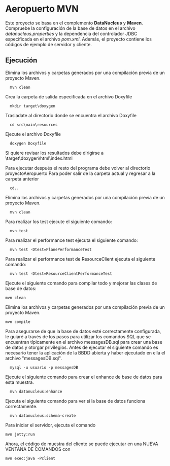 Aeropuerto MVN
============================

Este proyecto se basa en el complemento **DataNucleus** y  **Maven**. Compruebe la configuración de la base de datos en el archivo *datanucleus.properties* y la dependencia del controlador JDBC especificada en el archivo *pom.xml*. Además, el proyecto contiene los códigos de ejemplo de servidor y cliente.

## Ejecución

Elimina los archivos y carpetas generados por una compilación previa de un proyecto Maven.

      mvn clean

Crea la carpeta de salida especificada en el archivo Doxyfile 

      mkdir target\doxygen

Trasladate al directorio donde se encuentra el archivo Doxyfile

      cd src\main\resources

Ejecute el archivo Doxyfile
      
      doxygen Doxyfile

Si quiere revisar los resultados debe dirigirse a \target\doxygen\html\index.html

Para ejecutar después el resto del programa debe volver al directorio proyectoAeropuerto
Para poder salir de la carpeta actual y regresar a la carpeta anterior

      cd..

Elimina los archivos y carpetas generados por una compilación previa de un proyecto Maven.

      mvn clean

Para realizar los test ejecute el siguiente comando:

      mvn test

Para realizar el performance test ejecuta el siguiente comando:

      mvn test -Dtest=PlanePerformanceTest

Para realizar el performance test de ResourceClient ejecuta el siguiente comando:

      mvn test -Dtest=ResourceClientPerformanceTest

Ejecute el siguiente comando para compilar todo y mejorar las clases de base de datos:

	mvn clean
      
Elimina los archivos y carpetas generados por una compilación previa de un proyecto Maven.

	mvn compile

Para asegurarse de que la base de datos esté correctamente configurada, le guiaré a través de los pasos para utilizar los comandos SQL que se encuentran típicamente en el archivo messagesDB.sql para crear una base de datos y otorgar privilegios. Antes de ejecutar el siguiente comando es necesario tener la aplicación de la BBDD abierta y haber ejecutado en ella el archivo "messagesDB.sql".

      mysql -u usuario -p messagesDB

Ejecute el siguiente comando para crear el enhance de base de datos para esta muestra.

      mvn datanucleus:enhance


Ejecuta el siguiente comando para ver si la base de datos funciona correctamente.

      mvn datanucleus:schema-create


Para iniciar el servidor, ejecuta el comando

    mvn jetty:run

Ahora, el código de muestra del cliente se puede ejecutar en una NUEVA VENTANA DE COMANDOS con

    mvn exec:java -Pclient

